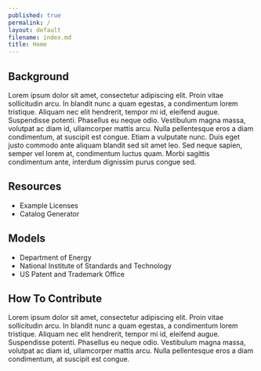 ```yaml
---
published: true
permalink: /
layout: default
filename: index.md
title: Home
---
```


## Background

Lorem ipsum dolor sit amet, consectetur adipiscing elit. Proin vitae sollicitudin arcu. In blandit nunc a quam egestas, a condimentum lorem tristique. Aliquam nec elit hendrerit, tempor mi id, eleifend augue. Suspendisse potenti. Phasellus eu neque odio. Vestibulum magna massa, volutpat ac diam id, ullamcorper mattis arcu. Nulla pellentesque eros a diam condimentum, at suscipit est congue. Etiam a vulputate nunc. Duis eget justo commodo ante aliquam blandit sed sit amet leo. Sed neque sapien, semper vel lorem at, condimentum luctus quam. Morbi sagittis condimentum ante, interdum dignissim purus congue sed.

## Resources
* Example Licenses
* Catalog Generator

## Models
* Department of Energy
* National Institute of Standards and Technology
* US Patent and Trademark Office

## How To Contribute

Lorem ipsum dolor sit amet, consectetur adipiscing elit. Proin vitae sollicitudin arcu. In blandit nunc a quam egestas, a condimentum lorem tristique. Aliquam nec elit hendrerit, tempor mi id, eleifend augue. Suspendisse potenti. Phasellus eu neque odio. Vestibulum magna massa, volutpat ac diam id, ullamcorper mattis arcu. Nulla pellentesque eros a diam condimentum, at suscipit est congue.


